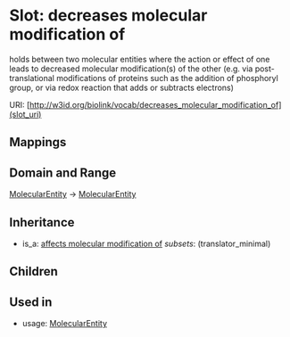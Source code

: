 # Slot: decreases molecular modification of


holds between two molecular entities where the action or effect of one leads to decreased molecular modification(s) of the other (e.g. via post-translational modifications of proteins such as the addition of phosphoryl group, or via redox reaction that adds or subtracts electrons)

URI: [http://w3id.org/biolink/vocab/decreases_molecular_modification_of](slot_uri)
## Mappings

## Domain and Range

[MolecularEntity](MolecularEntity.md) -> [MolecularEntity](MolecularEntity.md)
## Inheritance

 *  is_a: [affects molecular modification of](affects_molecular_modification_of.md) *subsets*: (translator_minimal)
## Children

## Used in

 *  usage: [MolecularEntity](MolecularEntity.md)
